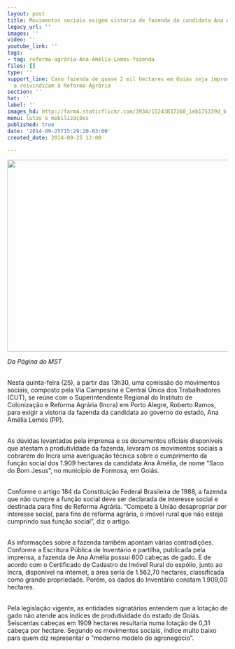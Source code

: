 ```yaml
---
layout: post
title: Movimentos sociais exigem vistoria de fazenda da candidata Ana Amélia
legacy_url: ''
images: ''
video: ''
youtube_link: ''
tags:
- tag: reforma-agrária-Ana-Amélia-Lemos-fazenda
files: []
type: ''
support_line: Caso fazenda de quase 2 mil hectares em Goiás seja improdutiva, movimentos
  a reivindicam à Reforma Agrária
section: ''
hat: ''
label: ''
images_hd: http://farm4.staticflickr.com/3934/15243837360_1eb175339d_b.jpg
menu: lutas e mobilizações
published: true
date: '2014-09-25T15:29:20-03:00'
created_date: 2014-09-25 12:00

---
```

<p><img alt="" height="438" src="http://farm4.staticflickr.com/3934/15243837360_1eb175339d_b.jpg" width="750" /></p>

<p><em>Da P&aacute;gina do MST</em></p>

<p><br />
Nesta quinta-feira (25), a partir das 13h30, uma comiss&atilde;o do movimentos sociais, composto pela Via Campesina e Central &Uacute;nica dos Trabalhadores (CUT), se re&uacute;ne com o Superintendente Regional do Instituto de Coloniza&ccedil;&atilde;o e Reforma Agr&aacute;ria (Incra) em Porto Alegre, Roberto Ramos, para exigir a vistoria da fazenda da candidata ao governo do estado, Ana Am&eacute;lia Lemos (PP).</p>

<p><br />
As d&uacute;vidas levantadas pela imprensa e os documentos oficiais dispon&iacute;veis que atestam a produtividade da fazenda, levaram os movimentos sociais a cobrarem do Incra uma averigua&ccedil;&atilde;o t&eacute;cnica sobre o cumprimento da fun&ccedil;&atilde;o social dos 1.909 hectares da candidata Ana Am&eacute;lia, de nome &ldquo;Saco do Bom Jesus&rdquo;, no munic&iacute;pio de Formosa, em Goi&aacute;s.</p>

<p><br />
Conforme o artigo 184 da Constitui&ccedil;&atilde;o Federal Brasileira de 1988, a fazenda que n&atilde;o cumpre a fun&ccedil;&atilde;o social deve ser declarada de interesse social e destinada para fins de Reforma Agr&aacute;ria. &ldquo;Compete &agrave; Uni&atilde;o desapropriar por interesse social, para fins de reforma agr&aacute;ria, o im&oacute;vel rural que n&atilde;o esteja cumprindo sua fun&ccedil;&atilde;o social&rdquo;, diz o artigo.</p>

<p><br />
As informa&ccedil;&otilde;es sobre a fazenda tamb&eacute;m apontam v&aacute;rias contradi&ccedil;&otilde;es. Conforme a Escritura P&uacute;blica de Invent&aacute;rio e partilha, publicada pela imprensa, a fazenda de Ana Am&eacute;lia possui 600 cabe&ccedil;as de gado. E de acordo com o Certificado de Cadastro de Im&oacute;vel Rural do esp&oacute;lio, junto ao Incra, dispon&iacute;vel na internet, a &aacute;rea seria de 1.562,70 hectares, classificada como grande propriedade. Por&eacute;m, os dados do Invent&aacute;rio constam 1.909,00 hectares.</p>

<p><br />
Pela legisla&ccedil;&atilde;o vigente, as entidades signat&aacute;rias entendem que a lota&ccedil;&atilde;o de gado n&atilde;o atende aos &iacute;ndices de produtividade do estado de Goi&aacute;s. Seiscentas cabe&ccedil;as em 1909 hectares resultaria numa lota&ccedil;&atilde;o de 0,31 cabe&ccedil;a por hectare. Segundo os movimentos sociais, &iacute;ndice muito baixo para quem diz representar o &ldquo;moderno modelo do agroneg&oacute;cio&rdquo;.</p>
